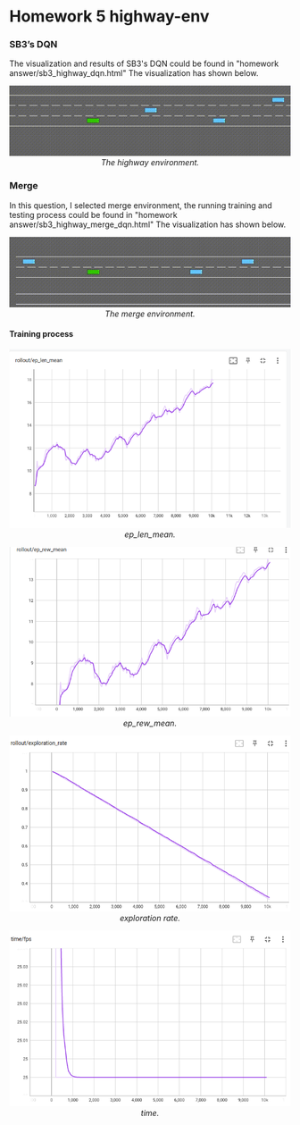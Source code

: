 # Homework 5 highway-env



### SB3’s DQN
The visualization and results of SB3's DQN could be found in "homework answer/sb3_highway_dqn.html"
The visualization has shown below.
<p align="center">
    <img src="homework_answer/highway.gif?raw=true"><br/>
    <em>The highway environment.</em>
</p>

### Merge

In this question, I selected merge environment, the running training and testing process could be found in "homework answer/sb3_highway_merge_dqn.html"
The visualization has shown below.
<p align="center">
    <img src="homework_answer/merge.gif?raw=true"><br/>
    <em>The merge environment.</em>
</p>


#### Training process
<p align="center">
    <img src="homework_answer/ep_len_mean.png?raw=true"><br/>
    <em>ep_len_mean.</em>
</p>
<p align="center">
    <img src="homework_answer/ep_rew_mean.png?raw=true"><br/>
    <em>ep_rew_mean.</em>
</p>
<p align="center">
    <img src="homework_answer/exploration_rate.png?raw=true"><br/>
    <em>exploration rate.</em>
</p>
<p align="center">
    <img src="homework_answer/time_fps.png?raw=true"><br/>
    <em>time.</em>
</p>

